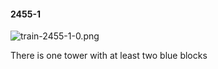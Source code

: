 #### 2455-1
![train-2455-1-0.png](https://github.com/lil-lab/nlvr/raw/master/nlvr/train/images/12/train-2455-1-0.png "train-2455-1-0.png")

There is one tower with at least two blue blocks